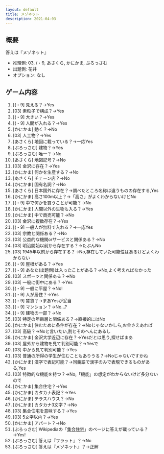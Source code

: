 ```yaml
---
layout: default
title: メゾネット
description: 2021-04-03
---
```


## 概要

答えは『メゾネット』

- 推理側: 03, (・9, あさくら, かにかま, ぶろっさむ
- 出題側: 花井
- オプション: なし

## ゲーム内容

1. \[(・9\] 見える？→Yes
2. \[03\] 素粒子で構成？→Yes
3. \[(・9\] 大きい？→Yes
4. \[(・9\] 人間が入れる？→Yes
5. \[かにかま\] 動く？→No
6. \[03\] 人工物？→Yes
7. \[あさくら\] 地図に載っている？→一応Yes
8. \[ぶろっさむ\] 建物？→Yes
9. \[ぶろっさむ\] 唯一？→No
10. \[あさくら\] 地図記号？→No
11. \[03\] 金沢に存在？→Yes
12. \[かにかま\] 何かを生産する？→No
13. \[あさくら\] チェーン店？→No
14. \[かにかま\] 固有名詞？→No
15. \[あさくら\] 日本国外に存在？→調べたところ名称は違うものの存在する,Yes
16. \[かにかま\] 高さ100m以上？→「高さ」がよくわからないけどNo
17. \[(・9\] 中で何かを買うことが可能？→No
18. \[かにかま\] 人間以外の生物も入る？→Yes
19. \[かにかま\] 中で商売可能？→No
20. \[03\] 金沢に複数存在？→Yes
21. \[(・9\] 一般人が無料で入れる？→一応Yes
22. \[03\] 宗教と関係ある？→No
23. \[03\] 公益的な機関orサービスと関係ある？→No
24. \[03\] 明治開始以前から存在する？→たぶんNo
25. \[03\] 1945年以前から存在する？→No,存在していた可能性はあるけどよくわからない
26. \[(・9\] 屋根がある？→Yes
27. \[(・9\] あなた(出題側)は入ったことがある？→No,よく考えればなかった
28. \[03\] スポーツと関係ある？→No
29. \[03\] 一般に街中にある？→Yes
30. \[(・9\] 一般に平屋？→No!
31. \[(・9\] 人が居住？→Yes
32. \[(・9\] 賃貸？→まあYesが妥当
33. \[(・9\] マンション？→No…?
34. \[(・9\] 建物の一部？→No
35. \[03\] 特定の年齢層と関係ある？→直接的にはNo
36. \[かにかま\] 住むために条件が存在？→Noじゃないかしら,お金さえあれば
37. \[03\] 高級？→Noと言いたい,割とそのへんにあるし
38. \[かにかま\] 金沢大学近辺に存在？→Yesだとは思う,探せばまあ
39. \[03\] 屋外から建物を見て判別可能？→Yesで
40. \[03\] 中から見て判別可能？→Yes
41. \[03\] 普通の所得の学生が住むこともありうる？→Noじゃないですかね
42. \[かにかま\] 漢字で表記可能？→同義語で漢字のみで表現できるものがある,Yes
43. \[03\] 特徴的な機能を持つ？→No,「機能」の想定がわからないけど多分ないので
44. \[かにかま\] 集合住宅？→Yes
45. \[かにかま\] カタカナ表記？→Yes
46. \[かにかま\] テラスハウス？→No
47. \[かにかま\] カタカナ3文字？→No
48. \[03\] 集合住宅を意味する？→Yes
49. \[03\] 5文字以内？→Yes
50. \[かにかま\] アパート？→No
51. \[ぶろっさむ\] Wikipediaの「[集合住宅](https://ja.wikipedia.org/wiki/%E9%9B%86%E5%90%88%E4%BD%8F%E5%AE%85)」のページに答えが載っている？→Yes!
52. \[ぶろっさむ\] 答えは『フラット』？→No
53. \[ぶろっさむ\] 答えは『メゾネット』？→正解
